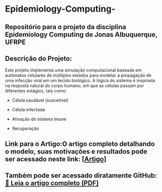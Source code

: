 # Epidemiology-Computing-
## Repositório para o projeto da disciplina Epidemiology Computing  de Jonas Albuquerque, UFRPE
## Descrição do Projeto:
Este projeto implementa uma simulação computacional baseada em autômatos celulares de múltiplos estados para modelar a propagação de uma infecção viral em um tecido biológico. A lógica do sistema é inspirada na resposta natural do corpo humano, em que as células passam por diferentes estágios, tais como:

- Célula saudável (suscetível)

- Célula infectada

- Ativação do sistema imune

- Recuperação

## Link para o Artigo:O artigo completo detalhando o modelo, suas motivações e resultados pode ser acessado neste link: [[Artigo](https://docs.google.com/document/d/1I_3ZvvGG2Yr3xfMsiW1dKEQPTlLHgLk6elRMXVAQDHU/edit?usp=sharing)]
## Também pode ser acessado diratamente GitHub: [📄 Leia o artigo completo (PDF)](./Epidemiology%20Computing.pdf)
